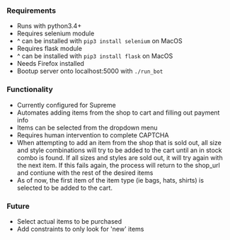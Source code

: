 ### Requirements
 + Runs with python3.4+
 + Requires selenium module
 + ^ can be installed with `pip3 install selenium` on MacOS 
 + Requires flask module
 + ^ can be installed with `pip3 install flask` on MacOS 
 + Needs Firefox installed
 + Bootup server onto localhost:5000 with `./run_bot`


### Functionality
 + Currently configured for Supreme
 + Automates adding items from the shop to cart and filling out payment info
 + Items can be selected from the dropdown menu
 + Requires human intervention to complete CAPTCHA
 + When attempting to add an item from the shop that is sold out, all size 
  and style combinations will try to be added to the cart until an in stock
  combo is found. If all sizes and styles are sold out, it will try again 
  with the next item. If this fails again, the process will return to the 
  shop_url and contiune with the rest of the desired items
 + As of now, the first item of the item type (ie bags, hats, shirts) is
  selected to be added to the cart. 

### Future
 + Select actual items to be purchased
 + Add constraints to only look for 'new' items

